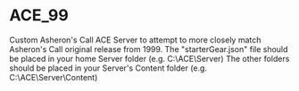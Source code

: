 # ACE_99
Custom Asheron's Call ACE Server to attempt to more closely match Asheron's Call original release from 1999.
  The "starterGear.json" file should be placed in your home Server folder (e.g. C:\ACE\Server)
  The other folders should be placed in your Server's Content folder (e.g. C:\ACE\Server\Content)
